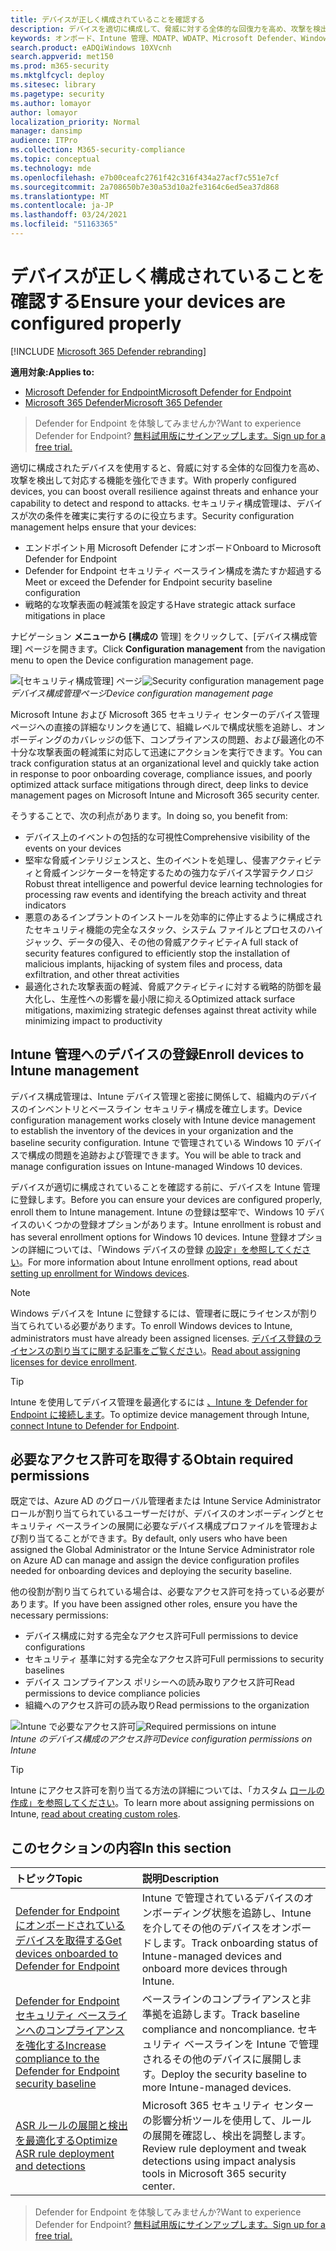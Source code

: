 ```yaml
---
title: デバイスが正しく構成されていることを確認する
description: デバイスを適切に構成して、脅威に対する全体的な回復力を高め、攻撃を検出して対応する機能を強化します。
keywords: オンボード、Intune 管理、MDATP、WDATP、Microsoft Defender、Windows Defender、高度な脅威保護、攻撃表面の縮小、ASR、セキュリティ ベースライン
search.product: eADQiWindows 10XVcnh
search.appverid: met150
ms.prod: m365-security
ms.mktglfcycl: deploy
ms.sitesec: library
ms.pagetype: security
ms.author: lomayor
author: lomayor
localization_priority: Normal
manager: dansimp
audience: ITPro
ms.collection: M365-security-compliance
ms.topic: conceptual
ms.technology: mde
ms.openlocfilehash: e7b00ceafc2761f42c316f434a27acf7c551e7cf
ms.sourcegitcommit: 2a708650b7e30a53d10a2fe3164c6ed5ea37d868
ms.translationtype: MT
ms.contentlocale: ja-JP
ms.lasthandoff: 03/24/2021
ms.locfileid: "51163365"
---
```

# <a name="ensure-your-devices-are-configured-properly"></a><span data-ttu-id="0a2d4-104">デバイスが正しく構成されていることを確認する</span><span class="sxs-lookup"><span data-stu-id="0a2d4-104">Ensure your devices are configured properly</span></span>

[!INCLUDE [Microsoft 365 Defender rebranding](../../includes/microsoft-defender.md)]

<span data-ttu-id="0a2d4-105">**適用対象:**</span><span class="sxs-lookup"><span data-stu-id="0a2d4-105">**Applies to:**</span></span>
- [<span data-ttu-id="0a2d4-106">Microsoft Defender for Endpoint</span><span class="sxs-lookup"><span data-stu-id="0a2d4-106">Microsoft Defender for Endpoint</span></span>](https://go.microsoft.com/fwlink/p/?linkid=2154037)
- [<span data-ttu-id="0a2d4-107">Microsoft 365 Defender</span><span class="sxs-lookup"><span data-stu-id="0a2d4-107">Microsoft 365 Defender</span></span>](https://go.microsoft.com/fwlink/?linkid=2118804)

><span data-ttu-id="0a2d4-108">Defender for Endpoint を体験してみませんか?</span><span class="sxs-lookup"><span data-stu-id="0a2d4-108">Want to experience Defender for Endpoint?</span></span> [<span data-ttu-id="0a2d4-109">無料試用版にサインアップします。</span><span class="sxs-lookup"><span data-stu-id="0a2d4-109">Sign up for a free trial.</span></span>](https://www.microsoft.com/microsoft-365/windows/microsoft-defender-atp?ocid=docs-wdatp-onboardconfigure-abovefoldlink)

<span data-ttu-id="0a2d4-110">適切に構成されたデバイスを使用すると、脅威に対する全体的な回復力を高め、攻撃を検出して対応する機能を強化できます。</span><span class="sxs-lookup"><span data-stu-id="0a2d4-110">With properly configured devices, you can boost overall resilience against threats and enhance your capability to detect and respond to attacks.</span></span> <span data-ttu-id="0a2d4-111">セキュリティ構成管理は、デバイスが次の条件を確実に実行するのに役立ちます。</span><span class="sxs-lookup"><span data-stu-id="0a2d4-111">Security configuration management helps ensure that your devices:</span></span>

- <span data-ttu-id="0a2d4-112">エンドポイント用 Microsoft Defender にオンボード</span><span class="sxs-lookup"><span data-stu-id="0a2d4-112">Onboard to Microsoft Defender for Endpoint</span></span>
- <span data-ttu-id="0a2d4-113">Defender for Endpoint セキュリティ ベースライン構成を満たすか超過する</span><span class="sxs-lookup"><span data-stu-id="0a2d4-113">Meet or exceed the Defender for Endpoint security baseline configuration</span></span>
- <span data-ttu-id="0a2d4-114">戦略的な攻撃表面の軽減策を設定する</span><span class="sxs-lookup"><span data-stu-id="0a2d4-114">Have strategic attack surface mitigations in place</span></span>

<span data-ttu-id="0a2d4-115">ナビゲーション **メニューから [構成の** 管理] をクリックして、[デバイス構成管理] ページを開きます。</span><span class="sxs-lookup"><span data-stu-id="0a2d4-115">Click **Configuration management** from the navigation menu to open the Device configuration management page.</span></span>

<span data-ttu-id="0a2d4-116">![[セキュリティ構成管理] ページ](images/secconmgmt_main.png)</span><span class="sxs-lookup"><span data-stu-id="0a2d4-116">![Security configuration management page](images/secconmgmt_main.png)</span></span><br>
<span data-ttu-id="0a2d4-117">*デバイス構成管理ページ*</span><span class="sxs-lookup"><span data-stu-id="0a2d4-117">*Device configuration management page*</span></span>

<span data-ttu-id="0a2d4-118">Microsoft Intune および Microsoft 365 セキュリティ センターのデバイス管理ページへの直接の詳細なリンクを通じて、組織レベルで構成状態を追跡し、オンボーディングのカバレッジの低下、コンプライアンスの問題、および最適化の不十分な攻撃表面の軽減策に対応して迅速にアクションを実行できます。</span><span class="sxs-lookup"><span data-stu-id="0a2d4-118">You can track configuration status at an organizational level and quickly take action in response to poor onboarding coverage, compliance issues, and poorly optimized attack surface mitigations through direct, deep links to device management pages on Microsoft Intune and Microsoft 365 security center.</span></span>

<span data-ttu-id="0a2d4-119">そうすることで、次の利点があります。</span><span class="sxs-lookup"><span data-stu-id="0a2d4-119">In doing so, you benefit from:</span></span>
- <span data-ttu-id="0a2d4-120">デバイス上のイベントの包括的な可視性</span><span class="sxs-lookup"><span data-stu-id="0a2d4-120">Comprehensive visibility of the events on your devices</span></span>
- <span data-ttu-id="0a2d4-121">堅牢な脅威インテリジェンスと、生のイベントを処理し、侵害アクティビティと脅威インジケーターを特定するための強力なデバイス学習テクノロジ</span><span class="sxs-lookup"><span data-stu-id="0a2d4-121">Robust threat intelligence and powerful device learning technologies for processing raw events and identifying the breach activity and threat indicators</span></span>
- <span data-ttu-id="0a2d4-122">悪意のあるインプラントのインストールを効率的に停止するように構成されたセキュリティ機能の完全なスタック、システム ファイルとプロセスのハイジャック、データの侵入、その他の脅威アクティビティ</span><span class="sxs-lookup"><span data-stu-id="0a2d4-122">A full stack of security features configured to efficiently stop the installation of malicious implants, hijacking of system files and process, data exfiltration, and other threat activities</span></span>
- <span data-ttu-id="0a2d4-123">最適化された攻撃表面の軽減、脅威アクティビティに対する戦略的防御を最大化し、生産性への影響を最小限に抑える</span><span class="sxs-lookup"><span data-stu-id="0a2d4-123">Optimized attack surface mitigations, maximizing strategic defenses against threat activity while minimizing impact to productivity</span></span>

## <a name="enroll-devices-to-intune-management"></a><span data-ttu-id="0a2d4-124">Intune 管理へのデバイスの登録</span><span class="sxs-lookup"><span data-stu-id="0a2d4-124">Enroll devices to Intune management</span></span>

<span data-ttu-id="0a2d4-125">デバイス構成管理は、Intune デバイス管理と密接に関係して、組織内のデバイスのインベントリとベースライン セキュリティ構成を確立します。</span><span class="sxs-lookup"><span data-stu-id="0a2d4-125">Device configuration management works closely with Intune device management to establish the inventory of the devices in your organization and the baseline security configuration.</span></span> <span data-ttu-id="0a2d4-126">Intune で管理されている Windows 10 デバイスで構成の問題を追跡および管理できます。</span><span class="sxs-lookup"><span data-stu-id="0a2d4-126">You will be able to track and manage configuration issues on Intune-managed Windows 10 devices.</span></span>

<span data-ttu-id="0a2d4-127">デバイスが適切に構成されていることを確認する前に、デバイスを Intune 管理に登録します。</span><span class="sxs-lookup"><span data-stu-id="0a2d4-127">Before you can ensure your devices are configured properly, enroll them to Intune management.</span></span> <span data-ttu-id="0a2d4-128">Intune の登録は堅牢で、Windows 10 デバイスのいくつかの登録オプションがあります。</span><span class="sxs-lookup"><span data-stu-id="0a2d4-128">Intune enrollment is robust and has several enrollment options for Windows 10 devices.</span></span> <span data-ttu-id="0a2d4-129">Intune 登録オプションの詳細については、「Windows デバイスの登録 [の設定」を参照してください](https://docs.microsoft.com/intune/windows-enroll)。</span><span class="sxs-lookup"><span data-stu-id="0a2d4-129">For more information about Intune enrollment options, read about [setting up enrollment for Windows devices](https://docs.microsoft.com/intune/windows-enroll).</span></span>

>[!NOTE]
><span data-ttu-id="0a2d4-130">Windows デバイスを Intune に登録するには、管理者に既にライセンスが割り当てられている必要があります。</span><span class="sxs-lookup"><span data-stu-id="0a2d4-130">To enroll Windows devices to Intune, administrators must have already been assigned licenses.</span></span> <span data-ttu-id="0a2d4-131">[デバイス登録のライセンスの割り当てに関する記事をご覧ください](https://docs.microsoft.com/intune/licenses-assign)。</span><span class="sxs-lookup"><span data-stu-id="0a2d4-131">[Read about assigning licenses for device enrollment](https://docs.microsoft.com/intune/licenses-assign).</span></span>

>[!TIP] 
><span data-ttu-id="0a2d4-132">Intune を使用してデバイス管理を最適化するには [、Intune を Defender for Endpoint に接続します](https://docs.microsoft.com/intune/advanced-threat-protection#enable-windows-defender-atp-in-intune)。</span><span class="sxs-lookup"><span data-stu-id="0a2d4-132">To optimize device management through Intune, [connect Intune to Defender for Endpoint](https://docs.microsoft.com/intune/advanced-threat-protection#enable-windows-defender-atp-in-intune).</span></span>

## <a name="obtain-required-permissions"></a><span data-ttu-id="0a2d4-133">必要なアクセス許可を取得する</span><span class="sxs-lookup"><span data-stu-id="0a2d4-133">Obtain required permissions</span></span>
<span data-ttu-id="0a2d4-134">既定では、Azure AD のグローバル管理者または Intune Service Administrator ロールが割り当てられているユーザーだけが、デバイスのオンボーディングとセキュリティ ベースラインの展開に必要なデバイス構成プロファイルを管理および割り当てることができます。</span><span class="sxs-lookup"><span data-stu-id="0a2d4-134">By default, only users who have been assigned the Global Administrator or the Intune Service Administrator role on Azure AD can manage and assign the device configuration profiles needed for onboarding devices and deploying the security baseline.</span></span>

<span data-ttu-id="0a2d4-135">他の役割が割り当てられている場合は、必要なアクセス許可を持っている必要があります。</span><span class="sxs-lookup"><span data-stu-id="0a2d4-135">If you have been assigned other roles, ensure you have the necessary permissions:</span></span>

- <span data-ttu-id="0a2d4-136">デバイス構成に対する完全なアクセス許可</span><span class="sxs-lookup"><span data-stu-id="0a2d4-136">Full permissions to device configurations</span></span>
- <span data-ttu-id="0a2d4-137">セキュリティ 基準に対する完全なアクセス許可</span><span class="sxs-lookup"><span data-stu-id="0a2d4-137">Full permissions to security baselines</span></span>
- <span data-ttu-id="0a2d4-138">デバイス コンプライアンス ポリシーへの読み取りアクセス許可</span><span class="sxs-lookup"><span data-stu-id="0a2d4-138">Read permissions to device compliance policies</span></span>
- <span data-ttu-id="0a2d4-139">組織へのアクセス許可の読み取り</span><span class="sxs-lookup"><span data-stu-id="0a2d4-139">Read permissions to the organization</span></span>

<span data-ttu-id="0a2d4-140">![Intune で必要なアクセス許可](images/secconmgmt_intune_permissions.png)</span><span class="sxs-lookup"><span data-stu-id="0a2d4-140">![Required permissions on intune](images/secconmgmt_intune_permissions.png)</span></span><br>
<span data-ttu-id="0a2d4-141">*Intune のデバイス構成のアクセス許可*</span><span class="sxs-lookup"><span data-stu-id="0a2d4-141">*Device configuration permissions on Intune*</span></span>

>[!TIP] 
><span data-ttu-id="0a2d4-142">Intune にアクセス許可を割り当てる方法の詳細については、「カスタム [ロールの作成」を参照してください](https://docs.microsoft.com/intune/create-custom-role#to-create-a-custom-role)。</span><span class="sxs-lookup"><span data-stu-id="0a2d4-142">To learn more about assigning permissions on Intune, [read about creating custom roles](https://docs.microsoft.com/intune/create-custom-role#to-create-a-custom-role).</span></span>

## <a name="in-this-section"></a><span data-ttu-id="0a2d4-143">このセクションの内容</span><span class="sxs-lookup"><span data-stu-id="0a2d4-143">In this section</span></span>
<span data-ttu-id="0a2d4-144">トピック</span><span class="sxs-lookup"><span data-stu-id="0a2d4-144">Topic</span></span> | <span data-ttu-id="0a2d4-145">説明</span><span class="sxs-lookup"><span data-stu-id="0a2d4-145">Description</span></span>
:---|:---
[<span data-ttu-id="0a2d4-146">Defender for Endpoint にオンボードされているデバイスを取得する</span><span class="sxs-lookup"><span data-stu-id="0a2d4-146">Get devices onboarded to Defender for Endpoint</span></span>](configure-machines-onboarding.md)| <span data-ttu-id="0a2d4-147">Intune で管理されているデバイスのオンボーディング状態を追跡し、Intune を介してその他のデバイスをオンボードします。</span><span class="sxs-lookup"><span data-stu-id="0a2d4-147">Track onboarding status of Intune-managed devices and onboard more devices through Intune.</span></span> 
[<span data-ttu-id="0a2d4-148">Defender for Endpoint セキュリティ ベースラインへのコンプライアンスを強化する</span><span class="sxs-lookup"><span data-stu-id="0a2d4-148">Increase compliance to the Defender for Endpoint security baseline</span></span>](configure-machines-security-baseline.md) | <span data-ttu-id="0a2d4-149">ベースラインのコンプライアンスと非準拠を追跡します。</span><span class="sxs-lookup"><span data-stu-id="0a2d4-149">Track baseline compliance and noncompliance.</span></span> <span data-ttu-id="0a2d4-150">セキュリティ ベースラインを Intune で管理されるその他のデバイスに展開します。</span><span class="sxs-lookup"><span data-stu-id="0a2d4-150">Deploy the security baseline to more Intune-managed devices.</span></span>
[<span data-ttu-id="0a2d4-151">ASR ルールの展開と検出を最適化する</span><span class="sxs-lookup"><span data-stu-id="0a2d4-151">Optimize ASR rule deployment and detections</span></span>](configure-machines-asr.md) | <span data-ttu-id="0a2d4-152">Microsoft 365 セキュリティ センターの影響分析ツールを使用して、ルールの展開を確認し、検出を調整します。</span><span class="sxs-lookup"><span data-stu-id="0a2d4-152">Review rule deployment and tweak detections using impact analysis tools in Microsoft 365 security center.</span></span>

><span data-ttu-id="0a2d4-153">Defender for Endpoint を体験してみませんか?</span><span class="sxs-lookup"><span data-stu-id="0a2d4-153">Want to experience Defender for Endpoint?</span></span> [<span data-ttu-id="0a2d4-154">無料試用版にサインアップします。</span><span class="sxs-lookup"><span data-stu-id="0a2d4-154">Sign up for a free trial.</span></span>](https://www.microsoft.com/microsoft-365/windows/microsoft-defender-atp?ocid=docs-wdatp-onboardconfigure-belowfoldlink)
